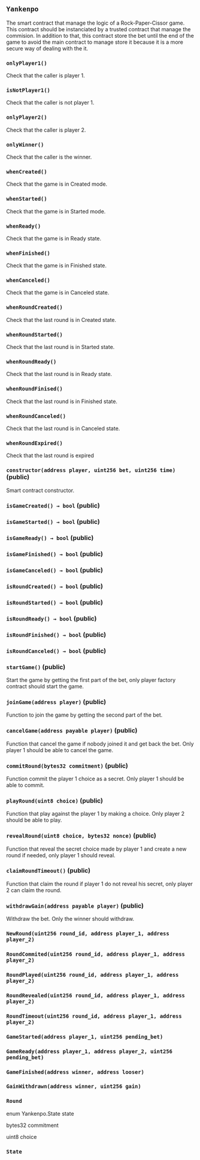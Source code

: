 ## `Yankenpo`



The smart contract that manage the logic of a Rock-Paper-Cissor game.
This contract should be instanciated by a trusted contract that manage the commision.
In addition to that, this contract store the bet until the end of the game 
to avoid the main contract to manage store it because it is a more secure way 
of dealing with the it.

### `onlyPlayer1()`



Check that the caller is player 1.

### `isNotPlayer1()`



Check that the caller is not player 1.

### `onlyPlayer2()`



Check that the caller is player 2.

### `onlyWinner()`



Check that the caller is the winner.

### `whenCreated()`



Check that the game is in Created mode.

### `whenStarted()`



Check that the game is in Started mode.

### `whenReady()`



Check that the game is in Ready state.

### `whenFinished()`



Check that the game is in Finished state.

### `whenCanceled()`



Check that the game is in Canceled state.

### `whenRoundCreated()`



Check that the last round is in Created state.

### `whenRoundStarted()`



Check that the last round is in Started state.

### `whenRoundReady()`



Check that the last round is in Ready state.

### `whenRoundFinised()`



Check that the last round is in Finished state.

### `whenRoundCanceled()`



Check that the last round is in Canceled state.

### `whenRoundExpired()`



Check that the last round is expired


### `constructor(address player, uint256 bet, uint256 time)` (public)



Smart contract constructor.


### `isGameCreated() → bool` (public)





### `isGameStarted() → bool` (public)





### `isGameReady() → bool` (public)





### `isGameFinished() → bool` (public)





### `isGameCanceled() → bool` (public)





### `isRoundCreated() → bool` (public)





### `isRoundStarted() → bool` (public)





### `isRoundReady() → bool` (public)





### `isRoundFinished() → bool` (public)





### `isRoundCanceled() → bool` (public)





### `startGame()` (public)



Start the game by getting the first part of the bet,
only player factory contract should start the game.

### `joinGame(address player)` (public)



Function to join the game by getting the second part of the bet.


### `cancelGame(address payable player)` (public)



Function that cancel the game if nobody joined it and get back the bet.
Only player 1 should be able to cancel the game.

### `commitRound(bytes32 commitment)` (public)



Function commit the player 1 choice as a secret.
Only player 1 should be able to commit.

### `playRound(uint8 choice)` (public)



Function that play against the player 1 by making a choice.
Only player 2 should be able to play.


### `revealRound(uint8 choice, bytes32 nonce)` (public)



Function that reveal the secret choice made by player 1 and create
a new round if needed, only player 1 should reveal.


### `claimRoundTimeout()` (public)



Function that claim the round if player 1 do not reveal his secret,
only player 2 can claim the round.

### `withdrawGain(address payable player)` (public)



Withdraw the bet. Only the winner should withdraw.



### `NewRound(uint256 round_id, address player_1, address player_2)`





### `RoundCommited(uint256 round_id, address player_1, address player_2)`





### `RoundPlayed(uint256 round_id, address player_1, address player_2)`





### `RoundRevealed(uint256 round_id, address player_1, address player_2)`





### `RoundTimeout(uint256 round_id, address player_1, address player_2)`





### `GameStarted(address player_1, uint256 pending_bet)`





### `GameReady(address player_1, address player_2, uint256 pending_bet)`





### `GameFinished(address winner, address looser)`





### `GainWithdrawn(address winner, uint256 gain)`






### `Round`


enum Yankenpo.State state


bytes32 commitment


uint8 choice



### `State`


















